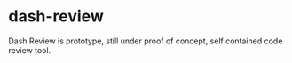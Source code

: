 # dash-review
Dash Review is prototype, still under proof of concept, self contained code review tool.
